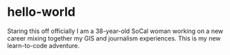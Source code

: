 # hello-world
Staring this off officially
I am a 38-year-old SoCal woman working on a new career mixing together my GIS and journalism experiences. This is my new learn-to-code adventure.
